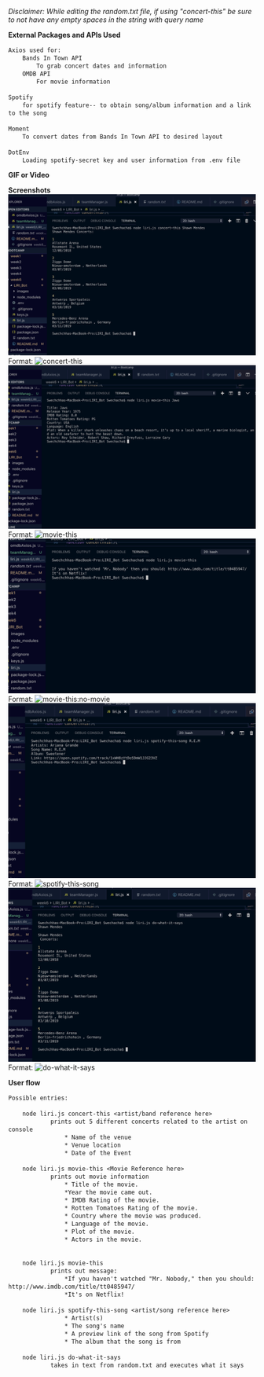 
*Disclaimer: While editing the random.txt file, if using "concert-this" be sure to not have any empty spaces in the string with query name*

**External Packages and APIs Used**

    Axios used for:
        Bands In Town API
            To grab concert dates and information
        OMDB API
            For movie information

    Spotify
        for spotify feature-- to obtain song/album information and a link to the song

    Moment
        To convert dates from Bands In Town API to desired layout

    DotEnv
        Loading spotify-secret key and user information from .env file


**GIF or Video**

**Screenshots**
    ![concert-this](/images/concert.png)
    Format: ![concert-this](url)
    ![movie-this](/images/movie.png)
    Format: ![movie-this](url)
    ![movie-this:no-movie](/images/movie2.png)
    Format: ![movie-this:no-movie](url)
    ![spotify-this-song](/images/spotify.png)
    Format: ![spotify-this-song](url)
    ![do-what-it-says](/images/do-what-it-says.png)
    Format: ![do-what-it-says](url)


**User flow**

    Possible entries:

        node liri.js concert-this <artist/band reference here>
                prints out 5 different concerts related to the artist on console
                    * Name of the venue
                    * Venue location
                    * Date of the Event

        node liri.js movie-this <Movie Reference here>
                prints out movie information 
                    * Title of the movie.
                    *Year the movie came out.
                    * IMDB Rating of the movie.
                    * Rotten Tomatoes Rating of the movie.
                    * Country where the movie was produced.
                    * Language of the movie.
                    * Plot of the movie.
                    * Actors in the movie.


        node liri.js movie-this
                prints out message:
                    *If you haven't watched "Mr. Nobody," then you should: http://www.imdb.com/title/tt0485947/
                    *It's on Netflix!

        node liri.js spotify-this-song <artist/song reference here>
                    * Artist(s)
                    * The song's name
                    * A preview link of the song from Spotify
                    * The album that the song is from

        node liri.js do-what-it-says
                takes in text from random.txt and executes what it says


